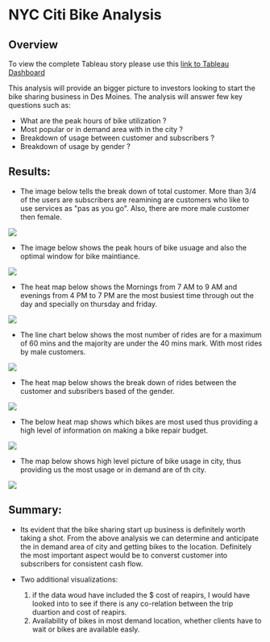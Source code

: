 # NYC Citi Bike Analysis

## Overview

To view the complete Tableau story please use this [link to Tableau Dashboard](https://public.tableau.com/app/profile/yuvraj.taneja/viz/BikeSharingAnalysis_16598262430740/BikeSharingAnalysis)

This analysis will provide an bigger picture to investors looking to start the bike sharing business in Des Moines. The analysis will answer few key questions such as:

- What are the peak hours of bike utilization ?
- Most popular or in demand area with in the city ?
- Breakdown of usage between customer and subscribers ?
- Breakdown of usage by gender ?

## Results:

- The image below tells the break down of total customer. More than 3/4 of the users are subscribers are reamining are customers who like to use services as "pas as you go". Also, there are more male customer then female. 

![](https://github.com/YuvrajT/Bikesharing/blob/main/Images/Bike%20Sharing.png)


- The image below shows the peak hours of bike usuage and also the optimal window for bike maintiance. 

![](https://github.com/YuvrajT/Bikesharing/blob/main/Images/Bike%20Sharing2.png)

- The heat map below shows the Mornings from 7 AM to 9 AM and evenings from 4 PM to 7 PM are the most busiest time through out the day and specially on thursday and friday. 

![](https://github.com/YuvrajT/Bikesharing/blob/main/Images/Heat%20Map.png)

 - The line chart below shows the most number of rides are for a maximum of 60 mins and the majority are under the 40 mins mark. With most rides by male customers.
 
 ![](https://github.com/YuvrajT/Bikesharing/blob/main/Images/Duration.png)
 
 - The heat map below shows the break down of rides between the customer and subsribers based of the gender. 
 
 ![](https://github.com/YuvrajT/Bikesharing/blob/main/Images/Trips.png)
 
 - The below heat map shows which bikes are most used thus providing a high level of information on making a bike repair budget. 
 
 ![](https://github.com/YuvrajT/Bikesharing/blob/main/Images/Bike.png)
 
 - The map below shows high level picture of bike usage in city, thus providing us the most usage or in demand are of th city. 

![](https://github.com/YuvrajT/Bikesharing/blob/main/Images/Local.png)

## Summary:

- Its evident that the bike sharing start up business is definitely worth taking a shot. From the above analysis we can determine and anticipate the in demand area of city and getting bikes to the location. Definitely the most important aspect would be to converst customer into subscribers for consistent cash flow. 

- Two additional visualizations:
  1. if the data woud have included the $ cost of reapirs, I would have looked into to see if there is any co-relation between the trip duartion and cost of reapirs. 
  2. Availability of bikes in most demand location, whether clients have to wait or bikes are available easly. 

